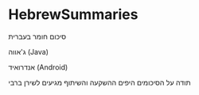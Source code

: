 HebrewSummaries
===============
סיכום חומר בעברית

ג'אווה (Java) 

אנדרואיד (Android)

תודה על הסיכומים היפים ההשקעה והשיתוף מגיעים לשירן ברבי
